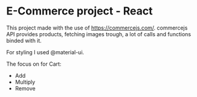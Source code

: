 # E-Commerce project - React

This project made with the use of https://commercejs.com/.
commercejs API provides products, fetching images trough, a lot of calls and functions binded with it. 

For styling I used @material-ui. 

The focus on
for Cart:
- Add
- Multiply 
- Remove 